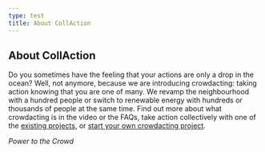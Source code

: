 ```yaml
---
type: test
title: About CollAction
---
```

## About CollAction

Do you sometimes have the feeling that your actions are only a drop in the ocean? Well, not anymore, because we are introducing crowdacting: taking action knowing that you are one of many. We revamp the neighbourhood with a hundred people or switch to renewable energy with hundreds or thousands of people at the same time. Find out more about what crowdacting is in the video or the FAQs, take action collectively with one of the [existing projects](/projects/find), or [start your own crowdacting  project](/projects/start).

_Power to the Crowd_
